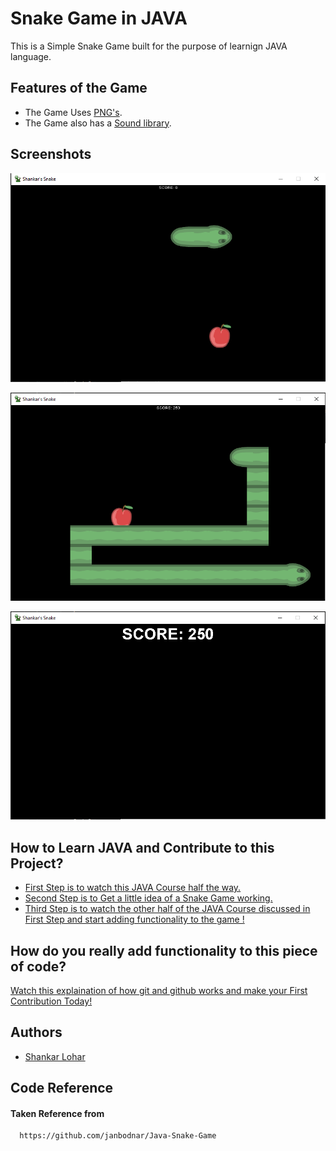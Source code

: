 
# Snake Game in JAVA

This is a Simple Snake Game built for the purpose of learnign JAVA language.


## Features of the Game

- The Game Uses [PNG's](https://rembound.com/files/creating-a-snake-game-tutorial-with-html5/snake-graphics.png).
- The Game also has a [Sound library](https://themushroomkingdom.net/media/smb/wav).

## Screenshots

![Game Screenshot](GameData/Game/Version-0.51.png)

![Game Screenshot](GameData/Game/Version-0.52.png)

![Game Screenshot](GameData/Game/Version-0.53.png)


## How to Learn JAVA and Contribute to this Project?

 - [First Step is to watch this JAVA Course half the way.](https://www.youtube.com/watch?v=xk4_1vDrzzo&t=19602s&ab_channel=BroCode)
 - [Second Step is to Get a little idea of a Snake Game working.](https://www.youtube.com/watch?v=bI6e6qjJ8JQ&t=2338s&ab_channel=BroCode)
 - [Third Step is to watch the other half of the JAVA Course discussed in First Step and start adding functionality to the game !](https://bulldogjob.com/news/449-how-to-write-a-good-readme-for-your-github-project)

  
## How do you really add functionality to this piece of code?

[Watch this explaination of how git and github works and make your First Contribution Today!](https://www.youtube.com/watch?v=apGV9Kg7ics&t=2432s&ab_channel=KunalKushwaha)

  
## Authors

- [Shankar Lohar](https://www.github.com/ShankarLohar)

  
## Code Reference

#### Taken Reference from

```http
  https://github.com/janbodnar/Java-Snake-Game
```
